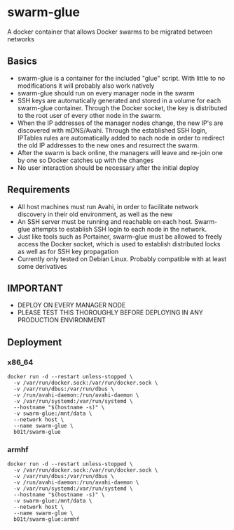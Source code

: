 # swarm-glue
A docker container that allows Docker swarms to be migrated between networks

## Basics
* swarm-glue is a container for the included "glue" script. With little to no modifications it will probably also work natively
* swarm-glue should run on every manager node in the swarm
* SSH keys are automatically generated and stored in a volume for each swarm-glue container. Through the Docker socket, the key is distributed to the root user of every other node in the swarm.
* When the IP addresses of the manager nodes change, the new IP's are discovered with mDNS/Avahi. Through the established SSH login, IPTables rules are automatically added to each node in order to redirect the old IP addresses to the new ones and resurrect the swarm.
* After the swarm is back online, the managers will leave and re-join one by one so Docker catches up with the changes
* No user interaction should be necessary after the initial deploy

## Requirements
* All host machines must run Avahi, in order to facilitate network discovery in their old environment, as well as the new
* An SSH server must be running and reachable on each host. Swarm-glue attempts to establish SSH login to each node in the network.
* Just like tools such as Portainer, swarm-glue must be allowed to freely access the Docker socket, which is used to establish distributed locks as well as for SSH key propagation
* Currently only tested on Debian Linux. Probably compatible with at least some derivatives

## **IMPORTANT**
* DEPLOY ON EVERY MANAGER NODE
* PLEASE TEST THIS THOROUGHLY BEFORE DEPLOYING IN ANY PRODUCTION ENVIRONMENT

## Deployment

### x86_64
```
docker run -d --restart unless-stopped \
  -v /var/run/docker.sock:/var/run/docker.sock \
  -v /var/run/dbus:/var/run/dbus \
  -v /run/avahi-daemon:/run/avahi-daemon \
  -v /var/run/systemd:/var/run/systemd \
  --hostname "$(hostname -s)" \
  -v swarm-glue:/mnt/data \
  --network host \
  --name swarm-glue \
  b01t/swarm-glue
```

### armhf
```
docker run -d --restart unless-stopped \
  -v /var/run/docker.sock:/var/run/docker.sock \
  -v /var/run/dbus:/var/run/dbus \
  -v /run/avahi-daemon:/run/avahi-daemon \
  -v /var/run/systemd:/var/run/systemd \
  --hostname "$(hostname -s)" \
  -v swarm-glue:/mnt/data \
  --network host \
  --name swarm-glue \
  b01t/swarm-glue:armhf
```
